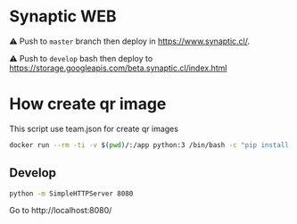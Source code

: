 # Synaptic WEB

:warning: Push to `master` branch then deploy in https://www.synaptic.cl/.

:warning: Push to `develop` bash then deploy to https://storage.googleapis.com/beta.synaptic.cl/index.html


# How create qr image

This script use team.json for create qr images

```bash
docker run --rm -ti -v $(pwd)/:/app python:3 /bin/bash -c "pip install 'qrcode[pil]' && cd /app/ && python create_qr.py"
```


## Develop

```bash
python -m SimpleHTTPServer 8080
```

Go to http://localhost:8080/
